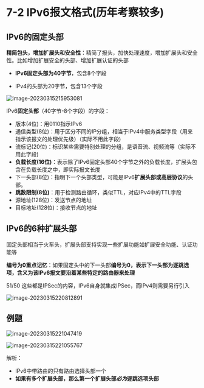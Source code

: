 # 7-2 IPv6报文格式(历年考察较多)

## IPv6的固定头部

**精简包头，增加扩展头和安全性**：精简了报头，加快处理速度，增加扩展头和安全性。比如增加扩展安全的头部、增加扩展认证的头部

- **IPv6固定头部为40字节**，包含8个字段

- IPv4的头部为20字节，包含13个字段

![image-20230315215953081](https://img.yatjay.top/md/image-20230315215953081.png)

IPv6**固定头部**（40字节-8个字段）的字段：

- 版本(4位)：用0110指示IPv6
- 通信类型(8位)：用于区分不同的IP分组，相当于IPv4中服务类型字段（用来指示该报文的处理优先级）（实际不用此字段)
- 流标记(20位)：标识某些需要特别处理的分组，是语音流、视频流等（实际不用此字段)
- **负载长度(16位)**：表示除了IPv6固定头部40个字节之外的负载长度，扩展头包含在负载长度之中，即实际报文长度
- 下一头部(8位)：指明下一个头部类型，可能是IPv6**扩展头部或高层协议**的头部。
- **跳数限制(8位)**：用于检测路由循环，类似TTL，对应IPv4中的TTL字段
- 源地址(128位)：发送节点的地址
- 目标地址(128位)：接收节点的地址

## IPv6的6种扩展头部

固定头部相当于火车头，扩展头部支持实现一些扩展功能如扩展安全功能、认证功能等

**编号为0重点记忆**：如果固定头中的下一头部**编号为0，表示下一头部为逐跳选项，含义为该IPv6报文要沿着某些特定的路由器来处理**

51/50 这些都是IPSec的内容，IPv6自身就集成IPSec，而IPv4则需要另行引入

![image-20230315220812891](https://img.yatjay.top/md/image-20230315220812891.png)

## 例题

![image-20230315221047419](https://img.yatjay.top/md/image-20230315221047419.png)

![image-20230315221055767](https://img.yatjay.top/md/image-20230315221055767.png)

解析：

- IPv6中带路由的只有路由选择头部一个
- **如果有多个扩展头部，那么第一个扩展头部*必为*逐跳选项头部**


